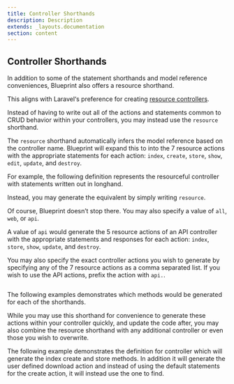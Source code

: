 ```yaml
---
title: Controller Shorthands
description: Description
extends: _layouts.documentation
section: content
---
```

## Controller Shorthands
In addition to some of the statement shorthands and model reference conveniences, Blueprint also offers a resource shorthand.

This aligns with Laravel‘s preference for creating [resource controllers](https://laravel.com/docs/7.x/controllers#resource-controllers).

Instead of having to write out all of the actions and statements common to CRUD behavior within your controllers, you may instead use the `resource` shorthand.

The `resource` shorthand automatically infers the model reference based on the controller name. Blueprint will expand this to into the 7 resource actions with the appropriate statements for each action: `index`, `create`, `store`, `show`, `edit`, `update`, and `destroy`.

For example, the following definition represents the resourceful controller with statements written out in longhand.

Instead, you may generate the equivalent by simply writing `resource`.

Of course, Blueprint doesn’t stop there. You may also specify a value of `all`, `web`, or `api`.

A value of `api` would generate the 5 resource actions of an API controller with the appropriate statements and responses for each action: `index`, `store`, `show`, `update`, and `destroy`.

You may also specify the exact controller actions you wish to generate by specifying any of the 7 resource actions as a comma separated list. If you wish to use the API actions, prefix the action with `api.`.

```yaml

```

The following examples demonstrates which methods would be generated for each of the shorthands.


While you may use this shorthand for convenience to generate these actions within your controller quickly, and update the code after, you may also combine the resource shorthand with any additional controller or even those you wish to overwrite.

The following example demonstrates the definition for controller which will generate the index create and store methods. In addition it will generate the user defined download action and instead of using the default statements for the create action, it will instead use the one to find.

